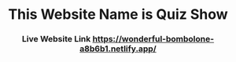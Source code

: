 <h1 align="center">This Website Name is Quiz Show</h1>
<h3 align="center">Live Website Link <a href="https://wonderful-bombolone-a8b6b1.netlify.app/">https://wonderful-bombolone-a8b6b1.netlify.app/</a></h3>